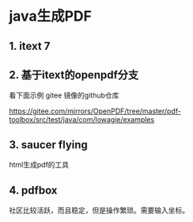 # java生成PDF
## 1. itext 7

## 2. 基于itext的openpdf分支
看下面示例
gitee 镜像的github仓库

https://gitee.com/mirrors/OpenPDF/tree/master/pdf-toolbox/src/test/java/com/lowagie/examples

## 3. saucer flying
html生成pdf的工具

## 4. pdfbox 
社区比较活跃，而且稳定，但是操作繁琐。需要输入坐标。